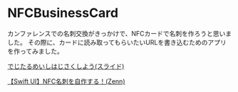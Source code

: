 # NFCBusinessCard
カンファレンスでの名刺交換がきっかけで、NFCカードで名刺を作ろうと思いました。
その際に、カードに読み取ってもらいたいURLを書き込むためのアプリを作ってみました。

[でじたるめいしはじさくしよう(スライド)](https://speakerdeck.com/youten410/dezitarumeisihazisakusiyou)

[【Swift UI】NFC名刺を自作する！(Zenn)](https://zenn.dev/410/articles/e9ab86541acb93)
